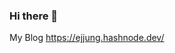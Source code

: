 <!--
[![Anurag's GitHub stats](https://github-readme-stats.vercel.app/api?username=jinjungs&count_private=true&show_icons=true&theme=blueberry&hide=stars,issues)](https://github.com/anuraghazra/github-readme-stats)
-->


### Hi there 👋

My Blog
https://ejjung.hashnode.dev/

<!--
**JinJungs/jinjungs** is a ✨ _special_ ✨ repository because its `README.md` (this file) appears on your GitHub profile.

Here are some ideas to get you started:

- 🔭 I’m currently working on ...
- 🌱 I’m currently learning ...
- 👯 I’m looking to collaborate on ...
- 🤔 I’m looking for help with ...
- 💬 Ask me about ...
- 📫 How to reach me: ...
- 😄 Pronouns: ...
- ⚡ Fun fact: ...
-->
